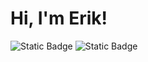 # Hi, I'm Erik!
![Static Badge](https://img.shields.io/badge/:badgeContent?style=flat&logo=github&link=https%3A%2F%2Fgithub.com%2FLord-Vader4606)
![Static Badge](https://img.shields.io/badge/MayhemPW%20?style=flat&logo=php&link=https%3A%2F%2Fmayhem.pw)
